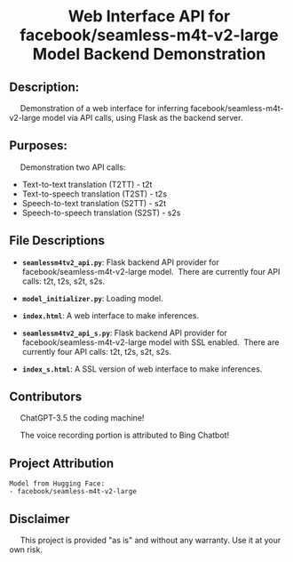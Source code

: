# <div align="center">Web Interface API for facebook/seamless-m4t-v2-large Model Backend Demonstration</div>

## Description:

&nbsp;&nbsp;&nbsp;&nbsp;&nbsp;Demonstration of a web interface for inferring facebook/seamless-m4t-v2-large model via API calls, using Flask as the backend server.

## Purposes:

&nbsp;&nbsp;&nbsp;&nbsp;&nbsp;Demonstration two API calls:
- Text-to-text translation (T2TT) - t2t
- Text-to-speech translation (T2ST) - t2s
- Speech-to-text translation (S2TT) - s2t
- Speech-to-speech translation (S2ST) - s2s


## File Descriptions

- **`seamlessm4tv2_api.py`**: Flask backend API provider for facebook/seamless-m4t-v2-large model.  &nbsp;There are currently four API calls: t2t, t2s, s2t, s2s.

- **`model_initializer.py`**:  Loading model.

- **`index.html`**:  A web interface to make inferences.

- **`seamlessm4tv2_api_s.py`**: Flask backend API provider for facebook/seamless-m4t-v2-large model with SSL enabled.  &nbsp;There are currently four API calls: t2t, t2s, s2t, s2s.  

- **`index_s.html`**:  A SSL version of web interface to make inferences.

## Contributors 

&nbsp;&nbsp;&nbsp;&nbsp;&nbsp;ChatGPT-3.5 the coding machine!

&nbsp;&nbsp;&nbsp;&nbsp;&nbsp;The voice recording portion is attributed to Bing Chatbot!

## Project Attribution
    Model from Hugging Face: 
    - facebook/seamless-m4t-v2-large

## Disclaimer

&nbsp;&nbsp;&nbsp;&nbsp;&nbsp;This project is provided "as is" and without any warranty. Use it at your own risk. 
    






